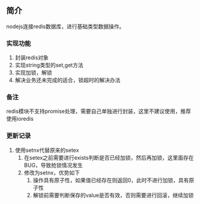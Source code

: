 ## 简介
nodejs连接redis数据库，进行基础类型数据操作。

### 实现功能
1. 封装redis对象
2. 实现string类型的set,get方法
3. 实现加锁，解锁
4. 解决业务还未完成的适合，锁超时的解决办法

### 备注
redis模块不支持promise处理，需要自己单独进行封装，这里不建议使用，推荐使用ioredis

### 更新记录
1. 使用setnx代替原来的setex
    1. 在setex之前需要进行exists判断是否已经加锁，然后再加锁，这里面存在BUG，导致抢锁情况发生
    2. 修改为setnx，优势如下
        1. 操作具有原子性，如果值已经存在则返回0，此时不进行加锁，具有原子性
        2. 解锁前需要判断保存的value是否有效，否则需要进行回滚，继续加锁
      